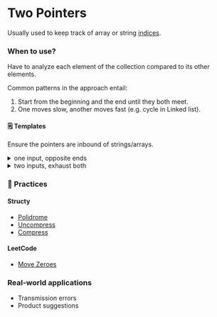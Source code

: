 # Two Pointers

Usually used to keep track of array or string <u>indices</u>.

### When to use?

Have to analyze each element of the collection compared to its other elements.

Common patterns in the approach entail:

1. Start from the beginning and the end until they both meet.
2. One moves slow, another moves fast (e.g. cycle in Linked list).

#### 🗒️ Templates

Ensure the pointers are inbound of strings/arrays.

<details>
<summary>one input, opposite ends</summary>

```javascript
let fn = (arr) => {
  let left = 0;
  let right = arr.length - 1;

  let ans = null;

  while (left < right) {
    // Do something with left and right

    if (CONDITION) {
      left++;
    } else {
      right--;
    }
  }

  return ans;
};
```

</details>

<details>
<summary> two inputs, exhaust both</summary>

```javascript
let fn = (arr1, arr2) => {
  let left = 0;
  let right = 0;

  let ans = null;

  while (left < arr1.length && right < arr2.length) {
    // Do some logic here

    if (CONDITION) {
      left++;
    } else {
      right++;
    }
  }

  while (left < arr1.length) {
    // Do logic
    left++;
  }

  while (right < arr2.length) {
    // Do logic
    right++;
  }

  return ans;
};
```

</details>

### 👾 Practices

#### Structy

- [Polidrome](./palindrome.js)
- [Uncompress](./uncompress.js)
- [Compress](./compress.js)

#### LeetCode

- [Move Zeroes](../../leet-code/0-array/1-move-zeroes.js)

### Real-world applications

- Transmission errors
- Product suggestions
